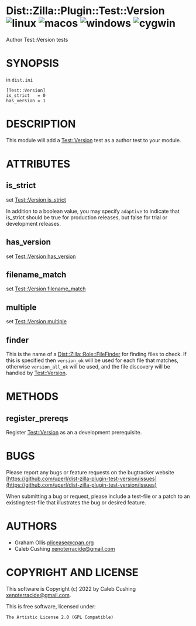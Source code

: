 # Dist::Zilla::Plugin::Test::Version ![linux](https://github.com/uperl/Dist-Zilla-Plugin-Test-Version/workflows/linux/badge.svg) ![macos](https://github.com/uperl/Dist-Zilla-Plugin-Test-Version/workflows/macos/badge.svg) ![windows](https://github.com/uperl/Dist-Zilla-Plugin-Test-Version/workflows/windows/badge.svg) ![cygwin](https://github.com/uperl/Dist-Zilla-Plugin-Test-Version/workflows/cygwin/badge.svg)

Author Test::Version tests

# SYNOPSIS

in `dist.ini`

```
[Test::Version]
is_strict   = 0
has_version = 1
```

# DESCRIPTION

This module will add a [Test::Version](https://metacpan.org/pod/Test::Version) test as a author test to your module.

# ATTRIBUTES

## is\_strict

set [Test::Version is\_strict](https://metacpan.org/pod/Test::Version#is_strict)

In addition to a boolean value, you may specify `adaptive` to indicate that
is\_strict should be true for production releases, but false for trial or
development releases.

## has\_version

set [Test::Version has\_version](https://metacpan.org/pod/Test::Version#has_version)

## filename\_match

set [Test::Version filename\_match](https://metacpan.org/pod/Test::Version#filename_match)

## multiple

set [Test::Version multiple](https://metacpan.org/pod/Test::Version#multiple)

## finder

This is the name of a [Dist::Zilla::Role::FileFinder](https://metacpan.org/pod/Dist::Zilla::Role::FileFinder) for finding files to check.
If this is specified then `version_ok` will be used for each file that matches,
otherwise `version_all_ok` will be used, and the file discovery will be handled
by [Test::Version](https://metacpan.org/pod/Test::Version).

# METHODS

## register\_prereqs

Register [Test::Version](https://metacpan.org/pod/Test::Version) as an a development prerequisite.

# BUGS

Please report any bugs or feature requests on the bugtracker website
[https://github.com/uperl/dist-zilla-plugin-test-version/issues](https://github.com/uperl/dist-zilla-plugin-test-version/issues)

When submitting a bug or request, please include a test-file or a
patch to an existing test-file that illustrates the bug or desired
feature.

# AUTHORS

- Graham Ollis <plicease@cpan.org>
- Caleb Cushing <xenoterracide@gmail.com>

# COPYRIGHT AND LICENSE

This software is Copyright (c) 2022 by Caleb Cushing <xenoterracide@gmail.com>.

This is free software, licensed under:

```
The Artistic License 2.0 (GPL Compatible)
```
